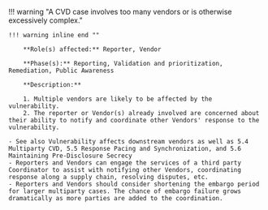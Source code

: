 <a name="09"></a>
!!! warning "A CVD case involves too many vendors or is otherwise excessively complex."

    !!! warning inline end ""

        **Role(s) affected:** Reporter, Vendor

        **Phase(s):** Reporting, Validation and prioritization, Remediation, Public Awareness

        **Description:**

        1. Multiple vendors are likely to be affected by the vulnerability.
        2. The reporter or Vendor(s) already involved are concerned about their ability to notify and coordinate other Vendors' response to the vulnerability.

    - See also Vulnerability affects downstream vendors as well as 5.4 Multiparty CVD, 5.5 Response Pacing and Synchronization, and 5.6 Maintaining Pre-Disclosure Secrecy
    - Reporters and Vendors can engage the services of a third party Coordinator to assist with notifying other Vendors, coordinating response along a supply chain, resolving disputes, etc.
    - Reporters and Vendors should consider shortening the embargo period for larger multiparty cases. The chance of embargo failure grows dramatically as more parties are added to the coordination.
